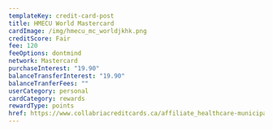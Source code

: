 ```yaml
---
templateKey: credit-card-post
title: HMECU World Mastercard
cardImage: /img/hmecu_mc_worldjkhk.png
creditScore: Fair
fee: 120
feeOptions: dontmind
network: Mastercard
purchaseInterest: "19.90"
balanceTransferInterest: "19.90"
balanceTranferFees: ""
userCategory: personal
cardCategory: rewards
rewardType: points
href: https://www.collabriacreditcards.ca/affiliate_healthcare-municipal-employees-credit-union/personal-cards/pc93/card_national-world-mastercard
---
```

